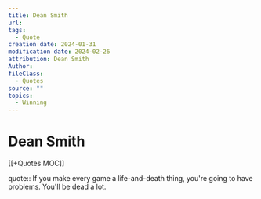 ```yaml
---
title: Dean Smith
url: 
tags:
  - Quote
creation date: 2024-01-31
modification date: 2024-02-26
attribution: Dean Smith
Author: 
fileClass:
  - Quotes
source: ""
topics:
  - Winning
---
```


# Dean Smith

[[+Quotes MOC]]

quote:: If you make every game a life-and-death thing, you're going to have problems. You'll be dead a lot.
